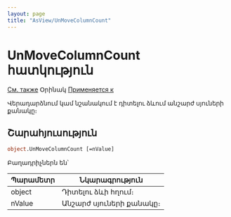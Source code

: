 ```yaml
---
layout: page
title: "AsView/UnMoveColumnCount"
---
```



#  UnMoveColumnCount հատկություն

[См. также](../Asview.md) Օրինակ [Применяется к](../Asview.md)

Վերադարձնում կամ նշանակում է դիտելու ձևում անշարժ սյուների քանակը։

## Շարահյուսություն

``` vb
object.UnMoveColumnCount [=nValue]  
```

Բաղադրիչներն են՝


| Պարամետր | Նկարագրություն |
|--|--|
| object | Դիտելու ձևի հղում։ |
| nValue | Անշարժ սյուների քանակը։ |


